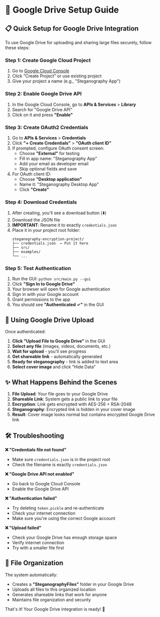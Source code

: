 # 🔐 Google Drive Setup Guide

## 📋 Quick Setup for Google Drive Integration

To use Google Drive for uploading and sharing large files securely, follow these steps:

### Step 1: Create Google Cloud Project
1. Go to [Google Cloud Console](https://console.cloud.google.com)
2. Click "Create Project" or use existing project
3. Give your project a name (e.g., "Steganography App")

### Step 2: Enable Google Drive API
1. In the Google Cloud Console, go to **APIs & Services** > **Library**
2. Search for "Google Drive API"
3. Click on it and press **"Enable"**

### Step 3: Create OAuth2 Credentials
1. Go to **APIs & Services** > **Credentials**
2. Click **"+ Create Credentials"** > **"OAuth client ID"**
3. If prompted, configure OAuth consent screen:
   - Choose **"External"** for testing
   - Fill in app name: "Steganography App"
   - Add your email as developer email
   - Skip optional fields and save
4. For OAuth client ID:
   - Choose **"Desktop application"**
   - Name it: "Steganography Desktop App"
   - Click **"Create"**

### Step 4: Download Credentials
1. After creating, you'll see a download button (⬇️)
2. Download the JSON file
3. **IMPORTANT**: Rename it to exactly `credentials.json`
4. Place it in your project root folder:
   ```
   steganography-encryption-project/
   ├── credentials.json  ← Put it here
   ├── src/
   ├── examples/
   └── ...
   ```

### Step 5: Test Authentication
1. Run the GUI: `python src/main.py --gui`
2. Click **"Sign In to Google Drive"**
3. Your browser will open for Google authentication
4. Sign in with your Google account
5. Grant permissions to the app
6. You should see **"Authenticated ✓"** in the GUI

## 🎯 Using Google Drive Upload

Once authenticated:

1. **Click "Upload File to Google Drive"** in the GUI
2. **Select any file** (images, videos, documents, etc.)
3. **Wait for upload** - you'll see progress
4. **Get shareable link** - automatically generated
5. **Ready for steganography** - link is added to text area
6. **Select cover image** and click "Hide Data"

## ✨ What Happens Behind the Scenes

1. **File Upload**: Your file goes to your Google Drive
2. **Shareable Link**: System gets a public link to your file
3. **Encryption**: Link gets encrypted with AES-256 + RSA-2048
4. **Steganography**: Encrypted link is hidden in your cover image
5. **Result**: Cover image looks normal but contains encrypted Google Drive link

## 🛠️ Troubleshooting

**❌ "Credentials file not found"**
- Make sure `credentials.json` is in the project root
- Check the filename is exactly `credentials.json`

**❌ "Google Drive API not enabled"**
- Go back to Google Cloud Console
- Enable the Google Drive API

**❌ "Authentication failed"**
- Try deleting `token.pickle` and re-authenticate
- Check your internet connection
- Make sure you're using the correct Google account

**❌ "Upload failed"**
- Check your Google Drive has enough storage space
- Verify internet connection
- Try with a smaller file first

## 📁 File Organization

The system automatically:
- Creates a **"SteganographyFiles"** folder in your Google Drive
- Uploads all files to this organized location
- Generates shareable links that work for anyone
- Maintains file organization and security

That's it! Your Google Drive integration is ready! 🚀
